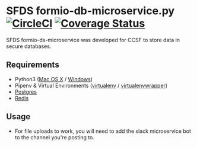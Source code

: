 
# SFDS formio-db-microservice.py [![CircleCI](https://circleci.com/gh/SFDigitalServices/formio-db-microservice.svg?style=svg)](https://circleci.com/gh/SFDigitalServices/formio-db-microservice) [![Coverage Status](https://coveralls.io/repos/github/SFDigitalServices/formio-db-microservice/badge.svg?branch=main)](https://coveralls.io/github/SFDigitalServices/formio-db-microservice?branch=main)
SFDS formio-ds-microservice was developed for CCSF to store data in secure databases.

## Requirements
* Python3
([Mac OS X](https://docs.python-guide.org/starting/install3/osx/) / [Windows](https://www.stuartellis.name/articles/python-development-windows/))
* Pipenv & Virtual Environments ([virtualenv](https://docs.python-guide.org/dev/virtualenvs/#virtualenvironments-ref) / [virtualenvwrapper](https://virtualenvwrapper.readthedocs.io/en/latest/))
* [Postgres](https://www.postgresql.org)
* [Redis](https://redis.io)

## Usage

* For file uploads to work, you will need to add the slack microservice bot to the channel you're posting to.

